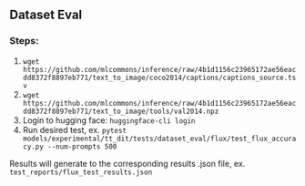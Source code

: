 ## Dataset Eval

### Steps:

1. `wget https://github.com/mlcommons/inference/raw/4b1d1156c23965172ae56eacdd8372f8897eb771/text_to_image/coco2014/captions/captions_source.tsv`
2. `wget https://github.com/mlcommons/inference/raw/4b1d1156c23965172ae56eacdd8372f8897eb771/text_to_image/tools/val2014.npz`
3. Login to hugging face: `huggingface-cli login`
4. Run desired test, ex. `pytest models/experimental/tt_dit/tests/dataset_eval/flux/test_flux_accuracy.py --num-prompts 500`

Results will generate to the corresponding results .json file, ex. `test_reports/flux_test_results.json`
